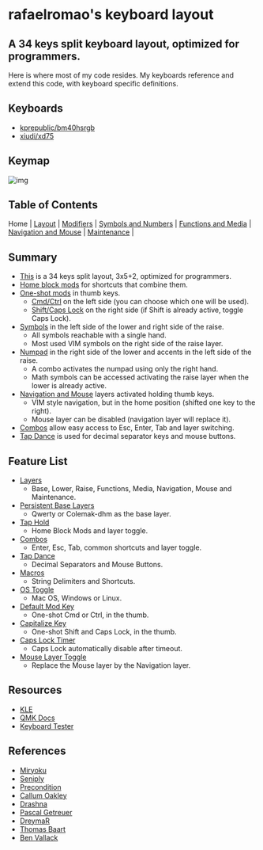 # rafaelromao's keyboard layout
## A 34 keys split keyboard layout, optimized for programmers.

Here is where most of my code resides. My keyboards reference and extend this code, with keyboard specific definitions.

## Keyboards

- [kprepublic/bm40hsrgb](../../keyboards/kprepublic/bm40hsrgb/keymaps/rafaelromao/readme.md)
- [xiudi/xd75](../../keyboards/xiudi/xd75/keymaps/rafaelromao/readme.md)

## Keymap

![img](https://i.imgur.com/TmKxjAF.png)

## Table of Contents

Home | 
[Layout](docs/layout.md) |
[Modifiers](docs/modifiers.md) |
[Symbols and Numbers](docs/symbols.md) |
[Functions and Media](docs/functions.md) | 
[Navigation and Mouse](docs/navigation.md) |
[Maintenance](docs/maintenance.md) |

## Summary
- [This](docs/layout.md) is a 34 keys split layout, 3x5+2, optimized for programmers.
- [Home block mods](docs/modifiers.md) for shortcuts that combine them.
- [One-shot mods](docs/modifiers.md) in thumb keys.
	- [Cmd/Ctrl](features/default_mod_key.c) on the left side (you can choose which one will be used).
	- [Shift/Caps Lock](features/capitalize_key.c) on the right side (if Shift is already active, toggle Caps Lock).
- [Symbols](docs/symbols.md) in the left side of the lower and right side of the raise.
    - All symbols reachable with a single hand.
    - Most used VIM symbols on the right side of the raise layer.
- [Numpad](docs/symbols.md) in the right side of the lower and accents in the left side of the raise.
	- A combo activates the numpad using only the right hand.
	- Math symbols can be accessed activating the raise layer when the lower is already active.
- [Navigation and Mouse](docs/navigation.md) layers activated holding thumb keys.
    - VIM style navigation, but in the home position (shifted one key to the right).
    - Mouse layer can be disabled (navigation layer will replace it).
- [Combos](features/combos.c) allow easy access to Esc, Enter, Tab and layer switching.
- [Tap Dance](features/tapdance.c) is used for decimal separator keys and mouse buttons.

## Feature List
- [Layers](docs/layout.md)
  - Base, Lower, Raise, Functions, Media, Navigation, Mouse and Maintenance.
- [Persistent Base Layers](docs/layout.md)
  - Qwerty or Colemak-dhm as the base layer.
- [Tap Hold](docs/modifiers.md)
  - Home Block Mods and layer toggle.
- [Combos](features/combos.c)
  - Enter, Esc, Tab, common shortcuts and layer toggle.
- [Tap Dance](features/tapdance.c)
  - Decimal Separators and Mouse Buttons.
- [Macros](docs/symbols.md)
  - String Delimiters and Shortcuts.
- [OS Toggle](docs/maintenance.md)
  - Mac OS, Windows or Linux.
- [Default Mod Key](docs/modifiers.md)
  - One-shot Cmd or Ctrl, in the thumb.
- [Capitalize Key](docs/modifiers.md)
  - One-shot Shift and Caps Lock, in the thumb.
- [Caps Lock Timer](docs/modifiers.md)
  - Caps Lock automatically disable after timeout.
- [Mouse Layer Toggle](docs/navigation.md)
  - Replace the Mouse layer by the Navigation layer.

## Resources

- [KLE](http://www.keyboard-layout-editor.com/#/gists/1a36101d96c804188d2d104ab5296739)
- [QMK Docs](https://docs.qmk.fm)
- [Keyboard Tester](https://config.qmk.fm/#/test)

## References

- [Miryoku](https://github.com/manna-harbour/miryoku)
- [Seniply](https://stevep99.github.io/seniply)
- [Precondition](https://github.com/precondition/dactyl-manuform-keymap)
- [Callum Oakley](https://github.com/callum-oakley/qmk_firmware/tree/master/users/callum)
- [Drashna](https://github.com/qmk/qmk_firmware/tree/master/users/drashna)
- [Pascal Getreuer](https://github.com/getreuer/qmk-keymap)
- [DreymaR](https://dreymar.colemak.org)
- [Thomas Baart](https://thomasbaart.nl/2018/12/01/reducing-firmware-size-in-qmk/)
- [Ben Vallack](https://youtube.com/c/BenVallack)
